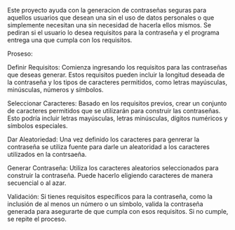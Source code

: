 Este proyecto ayuda con la generacion de contraseñas seguras para aquellos usuarios que desean una sin el uso de datos personales o que simplemente necesitan una sin necesidad de hacerla ellos mismos. Se pediran si el usuario lo desea requisitos para la contraseña y el programa entrega una que cumpla con los requisitos.

Proseso:

Definir Requisitos: Comienza ingresando los requisitos para las contraseñas que deseas generar. Estos requisitos pueden incluir la longitud deseada de la contraseña y los tipos de caracteres permitidos, como letras mayúsculas, minúsculas, números y símbolos.

Seleccionar Caracteres: Basado en los requisitos previos, crear un conjunto de caracteres permitidos que se utilizarán para construir las contraseñas. Esto podría incluir letras mayúsculas, letras minúsculas, dígitos numéricos y símbolos especiales.

Dar Aleatoriedad: Una vez definido los caracteres para genrerar la contraseña se utiliza fuente para darle un aleatoridad a los caracteres utilizados en la contrsaeña.

Generar Contraseña: Utiliza los caracteres aleatorios seleccionados para construir la contraseña. Puede hacerlo eligiendo caracteres de manera secuencial o al azar.

Validación: Si tienes requisitos específicos para la contraseña, como la inclusión de al menos un número o un símbolo, valida la contraseña generada para asegurarte de que cumpla con esos requisitos. Si no cumple, se repite el proceso.
